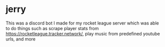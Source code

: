 # jerry
This was a discord bot I made for my rocket league server which was able to do things such as scrape player stats from https://rocketleague.tracker.network/, play music from predefined youtube urls, and more 

